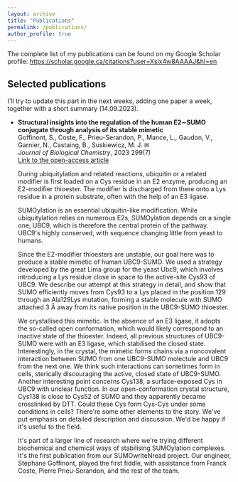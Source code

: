 ```yaml
---
layout: archive
title: "Publications"
permalink: /publications/
author_profile: true
---
```

The complete list of my publications can be found on my Google Scholar profile: https://scholar.google.ca/citations?user=Xsix4w8AAAAJ&hl=en

Selected publications
------
I'll try to update this part in the next weeks, adding one paper a week, together with a short summary (14.09.2023).

* **Structural insights into the regulation of the human E2∼SUMO conjugate through analysis of its stable mimetic**<br />
  Goffinont, S., Coste, F., Prieu-Serandon, P., Mance, L., Gaudon, V., Garnier, N., Castaing, B., Suskiewicz, M. J. ✉<br />
  *Journal of Biological Chemistry*, 2023 299(7)<br />
  <a href="https://www.jbc.org/article/S0021-9258(23)01898-7/fulltext">Link to the open-access article</a>

  During ubiquitylation and related reactions, ubiquitin or a related modifier is first loaded on a Cys residue in an E2 enzyme, producing an E2-modifier thioester. The modifier is discharged from there onto a Lys residue in a protein substrate, often with the help of an E3 ligase.

  SUMOylation is an essential ubiquitin-like modification. While ubiquitylation relies on numerous E2s, SUMOylation depends on a single one, UBC9, which is therefore the central protein of the pathway. UBC9's highly conserved, with sequence changing little from yeast to humans.

  Since the E2-modifier thioesters are unstable, our goal here was to produce a stable mimetic of human UBC9-SUMO. We used a strategy developed by the great Lima group for the yeast Ubc9, which involves introducing a Lys residue close in space to the active-site Cys93 of UBC9. We describe our attempt at this strategy in detail, and show that SUMO efficiently moves from Cys93 to a Lys placed in the position 129 through an Ala129Lys mutation, forming a stable molecule with SUMO attached 3 Å away from its native position in the UBC9-SUMO thioester.

  We crystallised this mimetic. In the absence of an E3 ligase, it adopts the so-called open conformation, which would likely correspond to an inactive state of the thioester. Indeed, all previous structures of UBC9-SUMO were with an E3 ligase, which stabilised the closed state. Interestingly, in the crystal, the mimetic forms chains via a noncovalent interaction between SUMO from one UBC9-SUMO molectule and UBC9 from the next one. We think such interactions can sometimes form in cells, sterically discouraging the active, closed state of UBC9-SUMO. Another interesting point concerns Cys138, a surface-exposed Cys in UBC9 with unclear function. In our open-conformation crystal structure, Cys138 is close to Cys52 of SUMO and they apparently became crosslinked by DTT. Could these Cys form Cys-Cys under some conditions in cells? There're some other elements to the story. We've put emphasis on detailed description and discussion. We'd be happy if it's useful to the field.

  It's part of a larger line of research where we're trying different biochemical and chemical ways of stabilising SUMOylation complexes. It's the first publication from our SUMOwriteNread project. Our engineer, Stéphane Goffinont, played the first fiddle, with assistance from Franck Coste, Pierre Prieu-Serandon, and the rest of the team.
